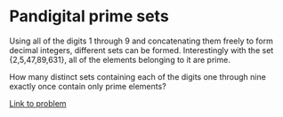 # Pandigital prime sets

<p>Using all of the digits 1 through 9 and concatenating them freely to form decimal integers, different sets can be formed. Interestingly with the set {2,5,47,89,631}, all of the elements belonging to it are prime.</p>
<p>How many distinct sets containing each of the digits one through nine exactly once contain only prime elements?</p>


[Link to problem](https://projecteuler.net/problem=118)
